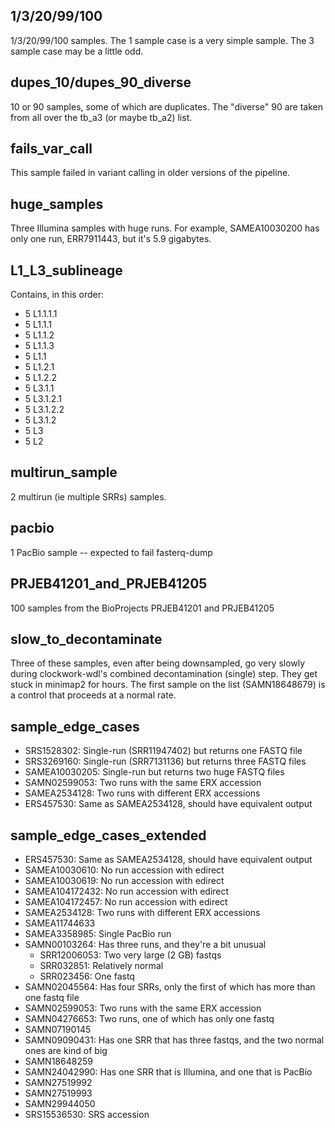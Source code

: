## 1/3/20/99/100
1/3/20/99/100 samples. The 1 sample case is a very simple sample. The 3 sample case may be a little odd.

## dupes_10/dupes_90_diverse
10 or 90 samples, some of which are duplicates. The "diverse" 90 are taken from all over the tb_a3 (or maybe tb_a2) list.

## fails_var_call
This sample failed in variant calling in older versions of the pipeline.

## huge_samples
Three Illumina samples with huge runs. For example, SAMEA10030200 has only one run, ERR7911443, but it's 5.9 gigabytes.

## L1_L3_sublineage
Contains, in this order:
 * 5 L1.1.1.1
 * 5 L1.1.1
 * 5 L1.1.2
 * 5 L1.1.3
 * 5 L1.1
 * 5 L1.2.1
 * 5 L1.2.2
 * 5 L3.1.1
 * 5 L3.1.2.1
 * 5 L3.1.2.2
 * 5 L3.1.2
 * 5 L3
 * 5 L2

## multirun_sample
2 multirun (ie multiple SRRs) samples.

## pacbio
1 PacBio sample -- expected to fail fasterq-dump

## PRJEB41201_and_PRJEB41205
100 samples from the BioProjects PRJEB41201 and PRJEB41205

## slow_to_decontaminate
Three of these samples, even after being downsampled, go very slowly during clockwork-wdl's combined decontamination (single) step. They get stuck in minimap2 for hours. The first sample on the list (SAMN18648679) is a control that proceeds at a normal rate.

## sample_edge_cases
* SRS1528302: Single-run (SRR11947402) but returns one FASTQ file
* SRS3269160: Single-run (SRR7131136) but returns three FASTQ files
* SAMEA10030205: Single-run but returns two huge FASTQ files
* SAMN02599053: Two runs with the same ERX accession
* SAMEA2534128: Two runs with different ERX accessions
* ERS457530: Same as SAMEA2534128, should have equivalent output

## sample_edge_cases_extended
* ERS457530: Same as SAMEA2534128, should have equivalent output
* SAMEA10030610: No run accession with edirect
* SAMEA10030619: No run accession with edirect
* SAMEA104172432: No run accession with edirect
* SAMEA104172457: No run accession with edirect
* SAMEA2534128: Two runs with different ERX accessions
* SAMEA11744633
* SAMEA3358985: Single PacBio run
* SAMN00103264: Has three runs, and they're a bit unusual
    * SRR12006053: Two very large (2 GB) fastqs
    * SRR032851: Relatively normal
    * SRR023456: One fastq
* SAMN02045564: Has four SRRs, only the first of which has more than one fastq file
* SAMN02599053: Two runs with the same ERX accession
* SAMN04276653: Two runs, one of which has only one fastq
* SAMN07190145
* SAMN09090431: Has one SRR that has three fastqs, and the two normal ones are kind of big
* SAMN18648259
* SAMN24042990: Has one SRR that is Illumina, and one that is PacBio
* SAMN27519992
* SAMN27519993
* SAMN29944050
* SRS15536530: SRS accession




